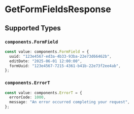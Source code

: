 # GetFormFieldsResponse


## Supported Types

### `components.FormField`

```typescript
const value: components.FormField = {
  uuid: "123e4567-ed3a-4b33-93ba-22e73d66462b",
  editDate: "2025-06-01 12:00:00",
  formUuid: "123e4567-7215-4361-b41b-22e73f2ee4ab",
};
```

### `components.ErrorT`

```typescript
const value: components.ErrorT = {
  errorCode: 1000,
  message: "An error occurred completing your request",
};
```

